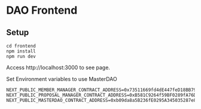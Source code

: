 # DAO Frontend
## Setup

```
cd frontend
npm install 
npm run dev
```
Access http://localhost:3000 to see page.





Set Environment variables to use MasterDAO

```
NEXT_PUBLIC_MEMBER_MANAGER_CONTRACT_ADDRESS=0x73511669fd4dE447feD18BB79bAFeAC93aB7F31f
NEXT_PUBLIC_PROPOSAL_MANAGER_CONTRACT_ADDRESS=0xB581C9264f59BF0289fA76D61B2D0746dCE3C30D
NEXT_PUBLIC_MASTERDAO_CONTRACT_ADDRESS=0xb09da8a5B236fE0295A345035287e80bb0008290
```

